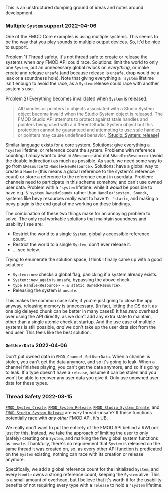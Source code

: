 This is an unstructured dumping ground of ideas and notes around development.

### Multiple `System` support 2022-04-06

One of the FMOD Core examples is using multiple systems. This seems to be the way that you play
sounds to multiple output devices. So, it'd be nice to support.

Problem 1) Thread safety. It's not thread safe to create or release the systems when _any_ FMOD API
could race. Solutions: limit the world to only one `System`, put an unnecessary global rwlock on
*everything*, or make create and release `unsafe` (and because release is `unsafe`, drop would be a
leak or a soundness hole). Note that giving everything a `'system` lifetime isn't enough to avoid
the race, as a `System` release could race with another system's use.

Problem 2) Everything becomes invalidated when `System` is released.

> All handles or pointers to objects associated with a Studio System object become invalid when the
> Studio System object is released. The FMOD Studio API attempts to protect against stale handles
> and pointers being used with a different Studio System object but this protection cannot be
> guaranteed and attempting to use stale handles or pointers may cause undefined behavior.
> [[Studio::System::release]](https://fmod.com/resources/documentation-api?version=2.02&page=studio-api-system.html#studio_system_release)

Similar language exists for a core system. Solutions: give everything a `'system` lifetime, or
reference count the system. Problems with reference counting: I *really* want to deal in `&Resource`
and not `&Handle<Resource>` (avoid the double indirection) as much as possible. As such, we need
some way to go from `&Resource` to `Handle<NewResource>`. Solutions: have a global way to create a
`Handle` (this means a global reference to the system's reference count) or store a reference to the
reference count in userdata. Problem: channels need to participate in this scheme somehow, and can't
use owned user data. Problem with a `'system` lifetime: while it *would* be possible to have e.g.
`&'system Owned<Sound>` rather than `Handle<'system, Sound>`, systems like bevy resources *really*
want to have `T: 'static`, and making a bevy plugin is the end goal of me working on these bindings.

The combination of these two things make for an annoying problem to solve. The only real workable
solutions that maintain soundness and usability I see are:

- Restrict the world to a single `System`, globally accessible reference count.
- Restrict the world to a single `System`, don't ever release it.
- ... see below.

Trying to enumerate the solution space, I think I finally came up with a good solution:

- `System::new` checks a global flag, panicking if a system already exists.
- `System::new_again` is `unsafe`, bypassing the above check.
- `type Handle<Resource> = &'static Owned<Resource>`.
- Releasing the system is `unsafe`.

This makes the common case safe; if you're just going to close the app anyway, releasing memory is
unnecessary. (In fact, letting the OS do it as one big delayed chunk can be better in many cases!)
It has *zero* overhead over using the API directly, as we don't add any extra state to maintain,
other than a single atomic check at startup. And the use case of multiple systems is still possible,
*and* we don't take up the user data slot from the end user. This feels like the best solution.

### `GetUserData` 2022-04-06

Don't put owned data in `FMOD_Channel_SetUserData`. When a channel is stolen, you can't get
the data anymore, and so it's going to leak. When a channel finishes playing, you can't get the data
anymore, and so it's going to leak. If a type doesn't have a `release`, assume it can be stolen and
you won't be able to recover any user data you give it. Only use unowned user data for these types.

### Thread Safety 2022-03-15

[`FMOD_System_Create`](https://fmod.com/resources/documentation-api?version=2.02&page=core-api-system.html#system_create),
[`FMOD_System_Release`](https://fmod.com/resources/documentation-api?version=2.02&page=core-api-system.html#system_release),
[`FMOD_Studio_System_Create`](https://fmod.com/resources/documentation-api?version=2.02&page=studio-api-system.html#studio_system_create),
and [`FMOD_Studio_System_Release`](https://fmod.com/resources/documentation-api?version=2.02&page=studio-api-system.html#studio_system_release)
are _very_ thread-unsafe? If these functions potentially race with _any other_ FMOD API, it's UB.

We really don't want to put the entirety of the FMOD API behind a RWLock just for this. Instead, we
take the approach of limiting the user to only (safely) creating one `System`, and marking the few
global system functions as `unsafe`. Thankfully, there's no requirement that `System` is released on
the same thread it was created on, so, as every other API function is predicated on the `System`
existing, nothing can race with its creation or release anymore.

Specifically, we add a global reference count for the initialized `System`, and every `Handle` owns
a strong reference count, keeping the `System` alive. This is a small amount of overhead, but I
believe that it's worth it for the usability benefits of not requiring every type with a `release`
to hold a `'system` lifetime.
